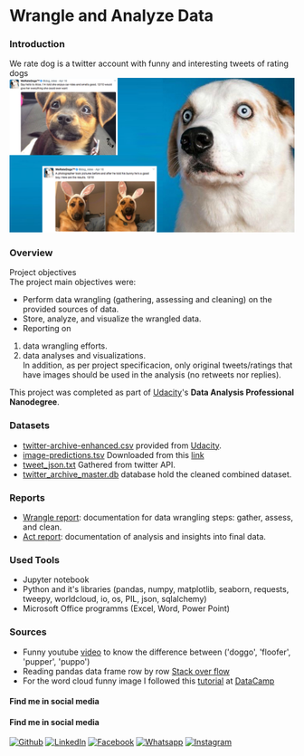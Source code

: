 # Wrangle and Analyze Data
### Introduction
We rate dog is a twitter account with funny and interesting tweets of rating dogs
<br>
![we rate dogs](images/we_rate_dogs.jpg)

### Overview
Project objectives <br>
The project main objectives were: <br>
-	Perform data wrangling (gathering, assessing and cleaning) on the provided sources of data. 
-	Store, analyze, and visualize the wrangled data. 
-	Reporting on 
  1.	data wrangling efforts.
  2.	data analyses and visualizations. <br>
In addition, as per project specificacion, only original tweets/ratings that have images should be used in the analysis (no retweets nor replies).

This project was completed as part of [Udacity](www.udacity.com)'s **Data Analysis Professional Nanodegree**. 
 
### Datasets
- [twitter-archive-enhanced.csv](data/twitter-archive-enhanced.csv) provided from [Udacity](www.udacity.com).
- [image-predictions.tsv](data/image-predictions.tsv) Downloaded from this [link](https://d17h27t6h515a5.cloudfront.net/topher/2017/August/599fd2ad_image-predictions/image-predictions.tsv)
- [tweet_json.txt](data/tweet_json.txt) Gathered from twitter API.
- [twitter_archive_master.db](data/twitter_archive_master.db) database hold the cleaned combined dataset.

### Reports
- [Wrangle report](reports/wrangle_report.pdf): documentation for data wrangling steps: gather, assess, and clean.
- [Act report](reports/act_report.pdf): documentation of analysis and insights into final data.

### Used Tools
- Jupyter notebook
- Python and it's libraries (pandas, numpy, matplotlib, seaborn, requests, tweepy, worldcloud, io, os, PIL, json, sqlalchemy)
- Microsoft Office programms (Excel, Word, Power Point)

### Sources
- Funny youtube [video](https://www.youtube.com/watch?v=ah6fmNEtXFI) to know the difference between ('doggo', 'floofer', 'pupper', 'puppo')
- Reading pandas data frame row by row [Stack over flow](https://stackoverflow.com/questions/16476924/how-to-iterate-over-rows-in-a-dataframe-in-pandas)
- For the word cloud funny image I followed this [tutorial](https://www.datacamp.com/community/tutorials/wordcloud-python) at [DataCamp](www.datacamp.com)


#### Find me in social media
#### Find me in social media
[![Github](https://img.icons8.com/ios-filled/30/000000/github.png "Github")](https://github.com/mohamedmostafa1997pro "Github")
[![LinkedIn](https://img.icons8.com/ios-glyphs/30/000000/linkedin.png "LinkedIn")](https://www.linkedin.com/in/mohamedmostafamohamed/ "LinkedIn")
[![Facebook](https://img.icons8.com/ios-filled/30/000000/facebook-new.png "Facebook")](https://www.facebook.com/mohamed.moza.5/)
[![Whatsapp](https://img.icons8.com/ios/30/000000/whatsapp.png "Whatsapp")](https://wa.me/201002371168?text=Hello)
[![Instagram](https://img.icons8.com/ios/30/000000/instagram.png "Instagram")](https://www.instagram.com/mohamedmozax/)